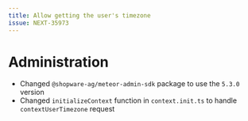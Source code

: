 ```yaml
---
title: Allow getting the user's timezone
issue: NEXT-35973
---
```

# Administration
* Changed `@shopware-ag/meteor-admin-sdk` package to use the `5.3.0` version
* Changed `initializeContext` function in `context.init.ts` to handle `contextUserTimezone` request
